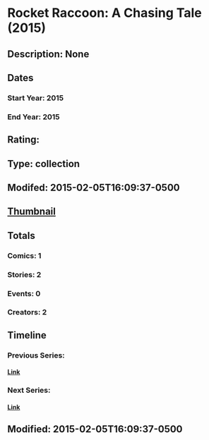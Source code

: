 # Rocket Raccoon: A Chasing Tale (2015)
## Description: None
## Dates
### Start Year: 2015
### End Year: 2015
## Rating: 
## Type: collection
## Modifed: 2015-02-05T16:09:37-0500
## [Thumbnail](http://i.annihil.us/u/prod/marvel/i/mg/b/40/image_not_available.jpg)
## Totals
### Comics: 1
### Stories: 2
### Events: 0
### Creators: 2
## Timeline
### Previous Series: 
#### [Link]()
### Next Series: 
#### [Link]()
## Modified: 2015-02-05T16:09:37-0500